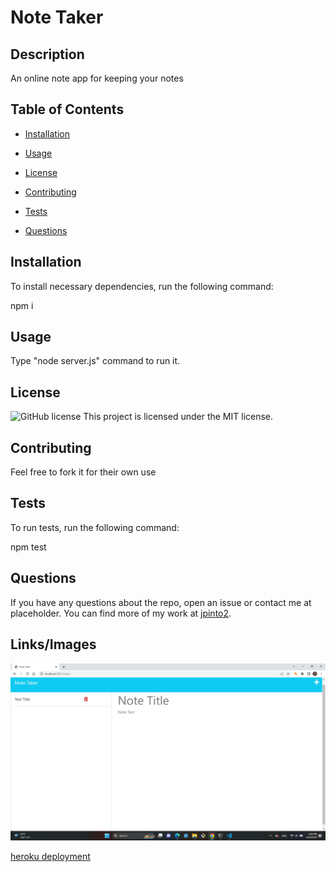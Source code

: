 # Note Taker
  
## Description
  
An online note app for keeping your notes
  
## Table of Contents 
  
* [Installation](#installation)
  
* [Usage](#usage)

* [License](#license)

* [Contributing](#contributing)
  
* [Tests](#tests)
  
* [Questions](#questions)
  
## Installation
  
To install necessary dependencies, run the following command:
  
npm i
  
## Usage
  
Type "node server.js" command to run it.
  
## License

![GitHub license](https://img.shields.io/badge/license-MIT-green.svg)
This project is licensed under the MIT license.
    
## Contributing
  
Feel free to fork it for their own use
  
## Tests
  
To run tests, run the following command:
  
npm test

## Questions
  
If you have any questions about the repo, open an issue or contact me at placeholder. 
You can find more of my work at [jpinto2](https://github.com/jpinto2/).

## Links/Images

![alt expected website](https://github.com/jpinto2/Note-Taker/blob/main/Screenshot%20(32).png)

[heroku deployment](https://guarded-springs-46703.herokuapp.com/)
  
